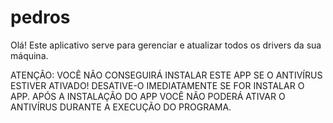 # pedros
Olá! Este aplicativo serve para gerenciar e atualizar todos os drivers da sua máquina.

ATENÇÃO:
VOCÊ NÃO CONSEGUIRÁ INSTALAR ESTE APP SE O ANTIVÍRUS ESTIVER ATIVADO! DESATIVE-O IMEDIATAMENTE SE FOR INSTALAR O APP.   APÓS A INSTALAÇÃO DO APP VOCÊ NÃO PODERÁ ATIVAR O ANTIVÍRUS DURANTE A EXECUÇÃO DO PROGRAMA.